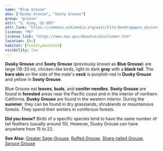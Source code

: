 ```yaml
---
name: "Blue Grouse"
aka: ["Dusky Grouse", "Sooty Grouse"]
group: "grouse"
attr: "S. King, US NPS"
attr_link: "https://commons.wikimedia.org/wiki/File:Dendragapus_obscurus_NPS.jpg"
license: "PD"
license_link: "https://www.nps.gov/aboutus/disclaimer.htm"
location: [bc]
habitat: [forest,mountain]
visibility: low
---
```

**Dusky Grouse** and **Sooty Grouse** (previously known as **Blue Grouse**) are large (16-20 in), chicken-like birds, light to dark **gray** with a **black tail**. The **bare skin** on the side of the male's **neck** is purplish-red in **Dusky Grouse** and yellow in **Sooty Grouse**.

Blue Grouse eat **leaves**, **buds**, and **conifer needles**. **Sooty Grouse** are found in **forested** areas near the Pacific coast and in the interior of northern California. **Dusky Grouse** are found in the western interior. During the **summer**, they can be found in dry grasslands, shrublands or mountainous forests. They spend their winters in coniferous forests.

**Did you know?** Birds of a specific species tend to have the same number of tail feathers (usually around 10). However, Dusky Grouse can have anywhere from 15 to 22.

<!-- generated, do not edit -->
**See Also:**
[Greater Sage-Grouse](/birds/gresage),
[Ruffed Grouse](/birds/rufgrouse),
[Sharp-tailed Grouse](/birds/shtgrouse),
[Spruce Grouse](/birds/sprugrouse)
